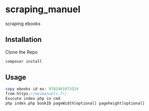 # scraping_manuel

scraping ebooks

## Installation

Clone the Repo 

```bash
composer install
```

## Usage

```php
copy ebooks id ex: 9782401073524
from https://mesmanuels.fr/
Exucute index.php in cmd
php index.php bookID pageWidth[optional] pageheight[optional]



```
